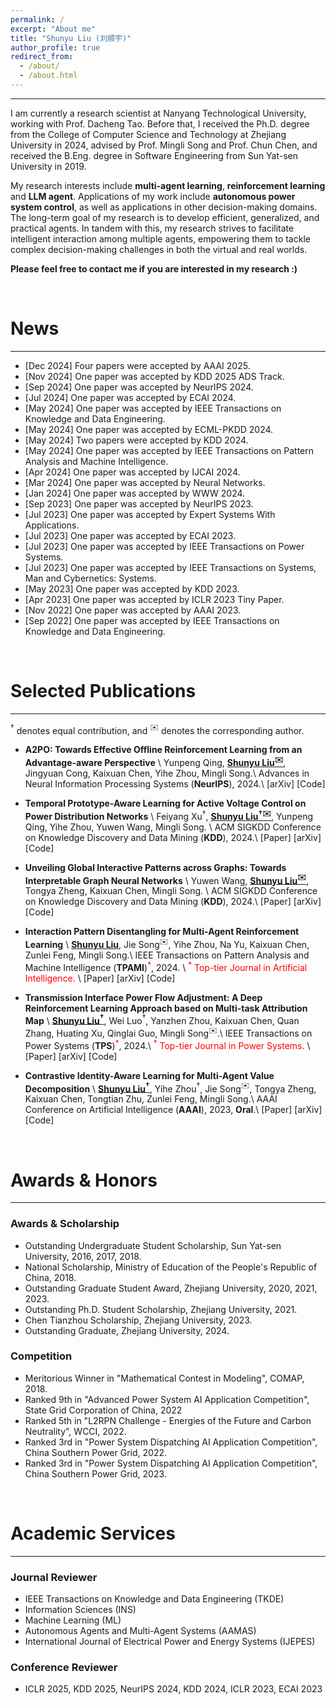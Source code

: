 ```yaml
---
permalink: /
excerpt: "About me"
title: "Shunyu Liu (刘顺宇)"
author_profile: true
redirect_from: 
  - /about/
  - /about.html
---
```



---


I am currently a research scientist at <a href="https://www.ntu.edu.sg/" target="_blank" style="text-decoration: none">Nanyang Technological University</a>, working with Prof. <a href="https://scholar.google.com/citations?user=RwlJNLcAAAAJ" target="_blank" style="text-decoration: none">Dacheng Tao</a>. Before that, I received the Ph.D. degree from the College of Computer Science and Technology at <a href="https://www.zju.edu.cn/english/" target="_blank" style="text-decoration: none">Zhejiang University</a> in 2024, advised by Prof. <a href="https://person.zju.edu.cn/en/msong" target="_blank" style="text-decoration: none">Mingli Song</a> and Prof. <a href="https://person.zju.edu.cn/en/0082004" target="_blank" style="text-decoration: none">Chun Chen</a>, and received the B.Eng. degree in Software Engineering from <a href="https://www.sysu.edu.cn/sysuen/" target="_blank" style="text-decoration: none">Sun Yat-sen University</a> in 2019. 

My research interests include **multi-agent learning**, **reinforcement learning** and **LLM agent**. Applications of my work include **autonomous power system control**, as well as applications in other decision-making domains. The long-term goal of my research is to develop efficient, generalized, and practical agents. In tandem with this, my research strives to facilitate intelligent interaction among multiple agents, empowering them to tackle complex decision-making challenges in both the virtual and real worlds. 

**Please feel free to contact me if you are interested in my research :)**

<br>


# News
---


- [Dec 2024] Four papers were accepted by <a href="https://aaai.org/conference/aaai/aaai-25/" target="_blank" style="text-decoration: none">AAAI 2025</a>.
- [Nov 2024] One paper was accepted by <a href="https://kdd2025.kdd.org/" target="_blank" style="text-decoration: none">KDD 2025 ADS Track</a>.
- [Sep 2024] One paper was accepted by <a href="https://nips.cc/Conferences/2024" target="_blank" style="text-decoration: none">NeurIPS 2024</a>.
- [Jul 2024] One paper was accepted by <a href="https://ecai2024.eu/" target="_blank" style="text-decoration: none">ECAI 2024</a>.
- [May 2024] One paper was accepted by <a href="https://ieeexplore.ieee.org/xpl/RecentIssue.jsp?punumber=69" target="_blank" style="text-decoration: none">IEEE Transactions on Knowledge and Data Engineering</a>.
- [May 2024] One paper was accepted by <a href="https://ecmlpkdd.org/2024/" target="_blank" style="text-decoration: none">ECML-PKDD 2024</a>.
- [May 2024] Two papers were accepted by <a href="https://kdd2024.kdd.org/" target="_blank" style="text-decoration: none">KDD 2024</a>.
- [May 2024] One paper was accepted by <a href="https://ieeexplore.ieee.org/xpl/RecentIssue.jsp?punumber=34" target="_blank" style="text-decoration: none">IEEE Transactions on Pattern Analysis and Machine Intelligence</a>.
- [Apr 2024] One paper was accepted by <a href="https://ijcai24.org/" target="_blank" style="text-decoration: none">IJCAI 2024</a>.
- [Mar 2024] One paper was accepted by <a href="https://www.sciencedirect.com/journal/neural-networks" target="_blank" style="text-decoration: none">Neural Networks</a>.
- [Jan 2024] One paper was accepted by <a href="https://www2024.thewebconf.org/" target="_blank" style="text-decoration: none">WWW 2024</a>.
- [Sep 2023] One paper was accepted by <a href="https://nips.cc/Conferences/2023" target="_blank" style="text-decoration: none">NeurIPS 2023</a>.
- [Jul 2023] One paper was accepted by <a href="https://www.sciencedirect.com/journal/expert-systems-with-applications" target="_blank" style="text-decoration: none">Expert Systems With Applications</a>.
- [Jul 2023] One paper was accepted by <a href="https://ecai2023.eu/" target="_blank" style="text-decoration: none">ECAI 2023</a>.
- [Jul 2023] One paper was accepted by <a href="https://ieeexplore.ieee.org/xpl/RecentIssue.jsp?punumber=59" target="_blank" style="text-decoration: none">IEEE Transactions on Power Systems</a>.
- [Jul 2023] One paper was accepted by <a href="https://ieeexplore.ieee.org/xpl/RecentIssue.jsp?punumber=6221021" target="_blank" style="text-decoration: none">IEEE Transactions on Systems, Man and Cybernetics: Systems</a>.
- [May 2023] One paper was accepted by <a href="https://kdd.org/kdd2023/" target="_blank" style="text-decoration: none">KDD 2023</a>.
- [Apr 2023] One paper was accepted by <a href="https://iclr.cc/Conferences/2023" target="_blank" style="text-decoration: none">ICLR 2023 Tiny Paper</a>.
- [Nov 2022] One paper was accepted by <a href="https://aaai-23.aaai.org/" target="_blank" style="text-decoration: none">AAAI 2023</a>.
- [Sep 2022] One paper was accepted by <a href="https://ieeexplore.ieee.org/xpl/RecentIssue.jsp?punumber=69" target="_blank" style="text-decoration: none">IEEE Transactions on Knowledge and Data Engineering</a>.


<br>




# Selected Publications
---



$^\dagger$ denotes equal contribution, and $^✉️$ denotes the corresponding author.



- **A2PO: Towards Effective Offline Reinforcement Learning from an Advantage-aware Perspective**  \\
  Yunpeng Qing, **<u>Shunyu Liu$^✉️$</u>**, Jingyuan Cong, Kaixuan Chen, Yihe Zhou, Mingli Song.\\
  Advances in Neural Information Processing Systems (**NeurIPS**), 2024.\\
  <a href="https://arxiv.org/abs/2403.07262" target="_blank" style="text-decoration: none">\[arXiv\]</a>  <a href="https://github.com/Plankson/A2PO" target="_blank" style="text-decoration: none">\[Code\]</a>

- **Temporal Prototype-Aware Learning for Active Voltage Control on Power Distribution Networks**  \\
  Feiyang Xu$^\dagger$, **<u>Shunyu Liu$^{\dagger ✉️}$</u>**, Yunpeng Qing, Yihe Zhou, Yuwen Wang, Mingli Song. \\
  ACM SIGKDD Conference on Knowledge Discovery and Data Mining (**KDD**), 2024.\\
  <a href="https://dl.acm.org/doi/abs/10.1145/3637528.3671790" target="_blank" style="text-decoration: none">\[Paper\]</a> <a href="https://arxiv.org/abs/2406.17818" target="_blank" style="text-decoration: none">\[arXiv\]</a> <a href="https://github.com/Canyizl/TPA-for-AVC" target="_blank" style="text-decoration: none">\[Code\]

- **Unveiling Global Interactive Patterns across Graphs: Towards Interpretable Graph Neural Networks**  \\
  Yuwen Wang, **<u>Shunyu Liu$^✉️$</u>**, Tongya Zheng, Kaixuan Chen, Mingli Song. \\
  ACM SIGKDD Conference on Knowledge Discovery and Data Mining (**KDD**), 2024.\\
  <a href="https://dl.acm.org/doi/abs/10.1145/3637528.3671838" target="_blank" style="text-decoration: none">\[Paper\]</a> <a href="https://arxiv.org/abs/2407.01979" target="_blank" style="text-decoration: none">\[arXiv\]</a> <a href="https://github.com/Wangyuwen0627/GIP-Framework" target="_blank" style="text-decoration: none">\[Code\]

- **Interaction Pattern Disentangling for Multi-Agent Reinforcement Learning**  \\
  **<u>Shunyu Liu</u>**, Jie Song$^✉️$, Yihe Zhou, Na Yu, Kaixuan Chen, Zunlei Feng, Mingli Song.\\
  IEEE Transactions on Pattern Analysis and Machine Intelligence (**TPAMI**)<span style="color:red">$^*$</span>, 2024. \\
  <span style="color:red">$^*$ Top-tier Journal in Artificial Intelligence.</span> \\
  <a href="https://ieeexplore.ieee.org/document/10529613" target="_blank" style="text-decoration: none">\[Paper\]</a> <a href="https://arxiv.org/abs/2207.03902" target="_blank" style="text-decoration: none">\[arXiv\]</a> <a href="https://github.com/liushunyu/OPT" target="_blank" style="text-decoration: none">\[Code\]</a>

- **Transmission Interface Power Flow Adjustment: A Deep Reinforcement Learning Approach based on Multi-task Attribution Map** \\
  **<u>Shunyu Liu$^\dagger$</u>**, Wei Luo$^\dagger$, Yanzhen Zhou, Kaixuan Chen, Quan Zhang, Huating Xu, Qinglai Guo, Mingli Song$^✉️$.\\
  IEEE Transactions on Power Systems (**TPS**)<span style="color:red">$^*$</span>, 2024.\\
  <span style="color:red">$^*$ Top-tier Journal in Power Systems.</span> \\
  <a href="https://ieeexplore.ieee.org/document/10192091" target="_blank" style="text-decoration: none">\[Paper\]</a> <a href="https://arxiv.org/abs/2405.15831" target="_blank" style="text-decoration: none">\[arXiv\]</a> <a href="https://github.com/Cra2yDavid/MAM" target="_blank" style="text-decoration: none">\[Code\]</a> 

- **Contrastive Identity-Aware Learning for Multi-Agent Value Decomposition** \\
  **<u>Shunyu Liu$^\dagger$</u>**, Yihe Zhou$^\dagger$, Jie Song$^✉️$, Tongya Zheng, Kaixuan Chen, Tongtian Zhu, Zunlei Feng, Mingli Song.\\
  AAAI Conference on Artificial Intelligence (**AAAI**), 2023, **Oral**.\\
  <a href="https://ojs.aaai.org/index.php/AAAI/article/view/26370" target="_blank" style="text-decoration: none">\[Paper\]</a> <a href="https://arxiv.org/abs/2211.12712" target="_blank" style="text-decoration: none">\[arXiv\]</a> <a href="https://github.com/liushunyu/CIA" target="_blank" style="text-decoration: none">\[Code\]</a>




<br>

# Awards & Honors
---



### Awards & Scholarship
  - Outstanding Undergraduate Student Scholarship, Sun Yat-sen University, 2016, 2017, 2018.
  - National Scholarship, Ministry of Education of the People's Republic of China, 2018.
  - Outstanding Graduate Student Award, Zhejiang University, 2020, 2021, 2023.
  - Outstanding Ph.D. Student Scholarship, Zhejiang University, 2021.
  - Chen Tianzhou Scholarship, Zhejiang University, 2023.
  - Outstanding Graduate, Zhejiang University, 2024.


### Competition
  - Meritorious Winner in "Mathematical Contest in Modeling", COMAP, 2018.
  - Ranked 9th in "Advanced Power System AI Application Competition", State Grid Corporation of China, 2022
  - Ranked 5th in "L2RPN Challenge - Energies of the Future and Carbon Neutrality", WCCI, 2022.
  - Ranked 3rd in "Power System Dispatching AI Application Competition", China Southern Power Grid, 2022.
  - Ranked 3rd in "Power System Dispatching AI Application Competition", China Southern Power Grid, 2023.

<br>

# Academic Services
---




### Journal Reviewer
  - IEEE Transactions on Knowledge and Data Engineering (TKDE)
  - Information Sciences (INS)
  - Machine Learning (ML)
  - Autonomous Agents and Multi-Agent Systems (AAMAS)
  - International Journal of Electrical Power and Energy Systems (IJEPES)

### Conference Reviewer
  - ICLR 2025, KDD 2025, NeurIPS 2024, KDD 2024, ICLR 2023, ECAI 2023



